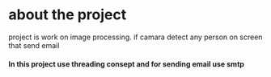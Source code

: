 # about the project
project is work on image processing. if camara detect any 
person on screen that send email

#### In this project use threading consept and for sending email use smtp
